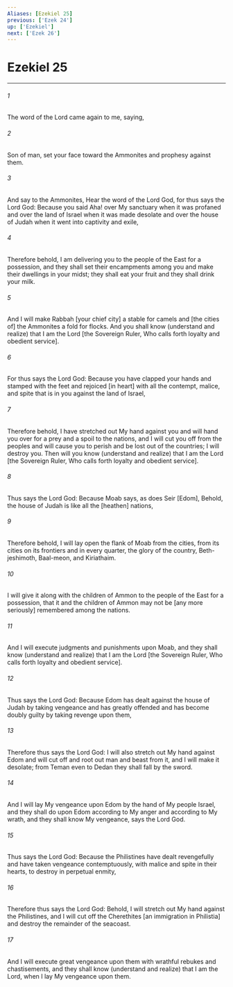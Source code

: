 ```yaml
---
Aliases: [Ezekiel 25]
previous: ['Ezek 24']
up: ['Ezekiel']
next: ['Ezek 26']
---
```

# Ezekiel 25

***


###### 1 


The word of the Lord came again to me, saying, 


###### 2 


Son of man, set your face toward the Ammonites and prophesy against them. 


###### 3 


And say to the Ammonites, Hear the word of the Lord God, for thus says the Lord God: Because you said Aha! over My sanctuary when it was profaned and over the land of Israel when it was made desolate and over the house of Judah when it went into captivity and exile, 


###### 4 


Therefore behold, I am delivering you to the people of the East for a possession, and they shall set their encampments among you and make their dwellings in your midst; they shall eat your fruit and they shall drink your milk. 


###### 5 


And I will make Rabbah [your chief city] a stable for camels and [the cities of] the Ammonites a fold for flocks. And you shall know (understand and realize) that I am the Lord [the Sovereign Ruler, Who calls forth loyalty and obedient service]. 


###### 6 


For thus says the Lord God: Because you have clapped your hands and stamped with the feet and rejoiced [in heart] with all the contempt, malice, and spite that is in you against the land of Israel, 


###### 7 


Therefore behold, I have stretched out My hand against you and will hand you over for a prey and a spoil to the nations, and I will cut you off from the peoples and will cause you to perish and be lost out of the countries; I will destroy you. Then will you know (understand and realize) that I am the Lord [the Sovereign Ruler, Who calls forth loyalty and obedient service]. 


###### 8 


Thus says the Lord God: Because Moab says, as does Seir [Edom], Behold, the house of Judah is like all the [heathen] nations, 


###### 9 


Therefore behold, I will lay open the flank of Moab from the cities, from its cities on its frontiers and in every quarter, the glory of the country, Beth-jeshimoth, Baal-meon, and Kiriathaim. 


###### 10 


I will give it along with the children of Ammon to the people of the East for a possession, that it and the children of Ammon may not be [any more seriously] remembered among the nations. 


###### 11 


And I will execute judgments and punishments upon Moab, and they shall know (understand and realize) that I am the Lord [the Sovereign Ruler, Who calls forth loyalty and obedient service]. 


###### 12 


Thus says the Lord God: Because Edom has dealt against the house of Judah by taking vengeance and has greatly offended and has become doubly guilty by taking revenge upon them, 


###### 13 


Therefore thus says the Lord God: I will also stretch out My hand against Edom and will cut off and root out man and beast from it, and I will make it desolate; from Teman even to Dedan they shall fall by the sword. 


###### 14 


And I will lay My vengeance upon Edom by the hand of My people Israel, and they shall do upon Edom according to My anger and according to My wrath, and they shall know My vengeance, says the Lord God. 


###### 15 


Thus says the Lord God: Because the Philistines have dealt revengefully and have taken vengeance contemptuously, with malice and spite in their hearts, to destroy in perpetual enmity, 


###### 16 


Therefore thus says the Lord God: Behold, I will stretch out My hand against the Philistines, and I will cut off the Cherethites [an immigration in Philistia] and destroy the remainder of the seacoast. 


###### 17 


And I will execute great vengeance upon them with wrathful rebukes and chastisements, and they shall know (understand and realize) that I am the Lord, when I lay My vengeance upon them.
